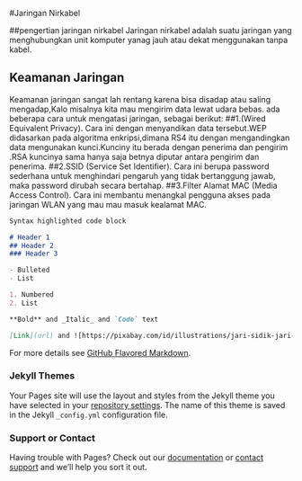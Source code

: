 #Jaringan Nirkabel

##pengertian jaringan nirkabel
  Jaringan nirkabel adalah suatu jaringan yang menghubungkan unit komputer yanag jauh atau dekat menggunakan tanpa kabel.


## Keamanan Jaringan
   Keamanan jaringan sangat lah rentang karena bisa disadap atau  saling mengadap,Kalo misalnya kita mau mengirim data lewat udara bebas. 
   ada beberapa cara untuk mengatasi jaringan, sebagai berikut:
   ##1.(Wired Equivalent Privacy). 
       Cara ini dengan menyandikan data tersebut.WEP didasarkan pada algoritma enkripsi,dimana RS4 itu dengan
       mengandingkan data mengunakan kunci.Kunciny itu berada dengan penerima dan pengirim .RSA kuncinya sama hanya saja betnya diputar 
       antara pengirim dan penerima.
   ##2.SSID (Service Set Identifier).
       Cara ini berupa password sederhana untuk menghindari pengaruh yang tidak bertanggung jawab, maka 
       password dirubah secara bertahap.
   ##3.Filter Alamat MAC (Media Access Control).
       Cara ini membantu menangkal pengguna akses pada jaringan WLAN yang mau mau masuk kealamat MAC. 

```markdown
Syntax highlighted code block

# Header 1
## Header 2
### Header 3

- Bulleted
- List

1. Numbered
2. List

**Bold** and _Italic_ and `Code` text

[Link](url) and ![https://pixabay.com/id/illustrations/jari-sidik-jari-keamanan-digital-2081169/)
```

For more details see [GitHub Flavored Markdown](https://guides.github.com/features/mastering-markdown/).

### Jekyll Themes

Your Pages site will use the layout and styles from the Jekyll theme you have selected in your [repository settings](https://github.com/sahala12/Keamanan-Jaringan/settings). The name of this theme is saved in the Jekyll `_config.yml` configuration file.

### Support or Contact

Having trouble with Pages? Check out our [documentation](https://docs.github.com/categories/github-pages-basics/) or [contact support](https://github.com/contact) and we’ll help you sort it out.
